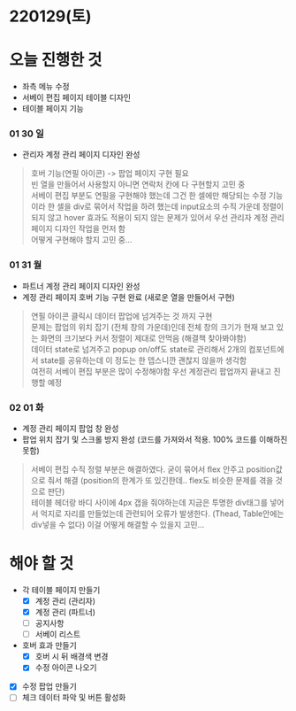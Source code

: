 # 220129(토)

# 오늘 진행한 것

- 좌측 메뉴 수정
- 서베이 편집 페이지 테이블 디자인
- 테이블 페이지 기능

### 01 30 일 

- 관리자 계정 관리 페이지 디자인 완성 
> 호버 기능(연필 아이콘) -> 팝업 페이지 구현 필요  
> 빈 열을 만들어서 사용할지 아니면 연락처 칸에 다 구현할지 고민 중  
> 서베이 편집 부분도 연필을 구현해야 했는데 그건 한 셀에만 해당되는 수정 기능이라 한 셀을 div로 묶어서 작업을 하려 했는데 input요소의 수직 가운데 정렬이 되지 않고 hover 효과도 적용이 되지 않는 문제가 있어서 우선 관리자 계정 관리 페이지 디자인 작업을 먼저 함  
> 어떻게 구현해야 할지 고민 중...

### 01 31 월

- 파트너 계정 관리 페이지 디자인 완성
- 계정 관리 페이지 호버 기능 구현 완료 (새로운 열을 만들어서 구현)
> 연필 아이콘 클릭시 데이터 팝업에 넘겨주는 것 까지 구현  
> 문제는 팝업의 위치 잡기 (전체 창의 가운데)인데 전체 창의 크기가 현재 보고 있는 화면의 크기보다 커서 정렬이 제대로 안먹음 (해결책 찾아봐야함)  
> 데이터 state로 넘겨주고 popup on/off도 state로 관리해서 2개의 컴포넌트에서 state를 공유하는데 이 정도는 한 뎁스니깐 괜찮지 않을까 생각함  
> 여전히 서베이 편집 부분은 많이 수정해야함 우선 계정관리 팝업까지 끝내고 진행할 예정 

### 02 01 화

- 계정 관리 페이지 팝업 창 완성
- 팝업 위치 잡기 및 스크롤 방지 완성 (코드를 가져와서 적용. 100% 코드를 이해하진 못함) 
> 서베이 편집 수직 정렬 부분은 해결하였다. 굳이 묶어서 flex 안주고 position값으로 줘서 해결 (position의 한계가 또 있긴한데.. flex도 비슷한 문제를 겪을 것으로 판단)  
> 테이블 헤더랑 바디 사이에 4px 갭을 줘야하는데 지금은 투명한 div태그를 넣어서 억지로 자리를 만들었는데 관련되어 오류가 발생한다. (Thead, Table안에는 div넣을 수 없다) 이걸 어떻게 해결할 수 있을지 고민... 


# 해야 할 것

- 각 테이블 페이지 만들기
    - [x]  계정 관리 (관리자)
    - [x]  계정 관리 (파트너)
    - [ ]  공지사항
    - [ ]  서베이 리스트
- 호버 효과 만들기
    - [x]  호버 시 뒤 배경색 변경
    - [x]  수정 아이콘 나오기
- [x] 수정 팝업 만들기
- [ ] 체크 데이터 파악 및 버튼 활성화
